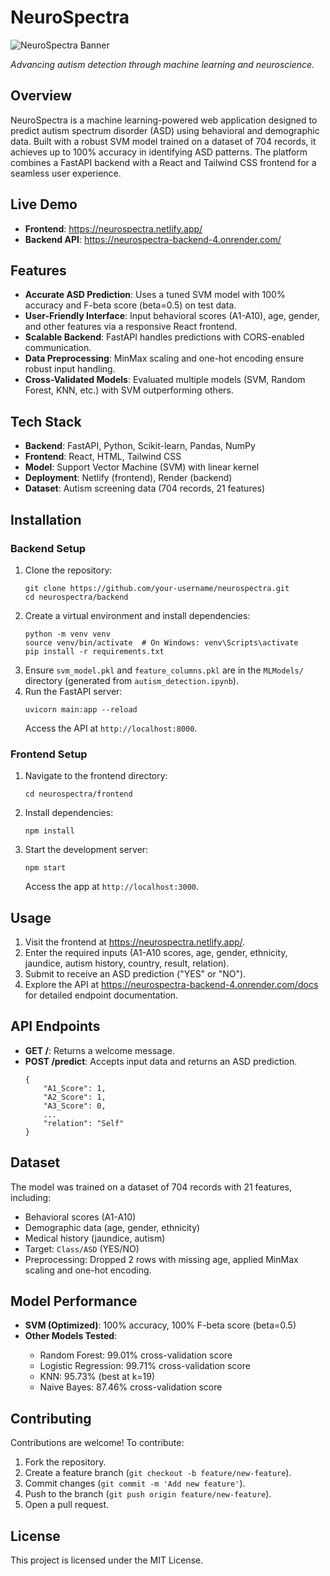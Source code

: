 <h1>NeuroSpectra</h1>
<img src="https://regencyhealthcare.in/wp-content/uploads/2021/12/shutterstock_1935999781-scaled.jpg" alt="NeuroSpectra Banner">
<p><em>Advancing autism detection through machine learning and neuroscience.</em></p>

<h2>Overview</h2>
<p>NeuroSpectra is a machine learning-powered web application designed to predict autism spectrum disorder (ASD) using behavioral and demographic data. Built with a robust SVM model trained on a dataset of 704 records, it achieves up to 100% accuracy in identifying ASD patterns. The platform combines a FastAPI backend with a React and Tailwind CSS frontend for a seamless user experience.</p>

<h2>Live Demo</h2>
<ul>
    <li><strong>Frontend</strong>: <a href="https://neurospectra.netlify.app/">https://neurospectra.netlify.app/</a></li>
    <li><strong>Backend API</strong>: <a href="https://neurospectra-backend-4.onrender.com/">https://neurospectra-backend-4.onrender.com/</a></li>
</ul>

<h2>Features</h2>
<ul>
    <li><strong>Accurate ASD Prediction</strong>: Uses a tuned SVM model with 100% accuracy and F-beta score (beta=0.5) on test data.</li>
    <li><strong>User-Friendly Interface</strong>: Input behavioral scores (A1-A10), age, gender, and other features via a responsive React frontend.</li>
    <li><strong>Scalable Backend</strong>: FastAPI handles predictions with CORS-enabled communication.</li>
    <li><strong>Data Preprocessing</strong>: MinMax scaling and one-hot encoding ensure robust input handling.</li>
    <li><strong>Cross-Validated Models</strong>: Evaluated multiple models (SVM, Random Forest, KNN, etc.) with SVM outperforming others.</li>
</ul>

<h2>Tech Stack</h2>
<ul>
    <li><strong>Backend</strong>: FastAPI, Python, Scikit-learn, Pandas, NumPy</li>
    <li><strong>Frontend</strong>: React, HTML, Tailwind CSS</li>
    <li><strong>Model</strong>: Support Vector Machine (SVM) with linear kernel</li>
    <li><strong>Deployment</strong>: Netlify (frontend), Render (backend)</li>
    <li><strong>Dataset</strong>: Autism screening data (704 records, 21 features)</li>
</ul>

<h2>Installation</h2>
<h3>Backend Setup</h3>
<ol>
    <li>Clone the repository:<br>
        <pre><code>git clone https://github.com/your-username/neurospectra.git
cd neurospectra/backend</code></pre>
    </li>
    <li>Create a virtual environment and install dependencies:<br>
        <pre><code>python -m venv venv
source venv/bin/activate  # On Windows: venv\Scripts\activate
pip install -r requirements.txt</code></pre>
    </li>
    <li>Ensure <code>svm_model.pkl</code> and <code>feature_columns.pkl</code> are in the <code>MLModels/</code> directory (generated from <code>autism_detection.ipynb</code>).</li>
    <li>Run the FastAPI server:<br>
        <pre><code>uvicorn main:app --reload</code></pre>
        Access the API at <code>http://localhost:8000</code>.
    </li>
</ol>

<h3>Frontend Setup</h3>
<ol>
    <li>Navigate to the frontend directory:<br>
        <pre><code>cd neurospectra/frontend</code></pre>
    </li>
    <li>Install dependencies:<br>
        <pre><code>npm install</code></pre>
    </li>
    <li>Start the development server:<br>
        <pre><code>npm start</code></pre>
        Access the app at <code>http://localhost:3000</code>.
    </li>
</ol>

<h2>Usage</h2>
<ol>
    <li>Visit the frontend at <a href="https://neurospectra.netlify.app/">https://neurospectra.netlify.app/</a>.</li>
    <li>Enter the required inputs (A1-A10 scores, age, gender, ethnicity, jaundice, autism history, country, result, relation).</li>
    <li>Submit to receive an ASD prediction ("YES" or "NO").</li>
    <li>Explore the API at <a href="https://neurospectra-backend-4.onrender.com/docs">https://neurospectra-backend-4.onrender.com/docs</a> for detailed endpoint documentation.</li>
</ol>

<h2>API Endpoints</h2>
<ul>
    <li><strong>GET /</strong>: Returns a welcome message.</li>
    <li><strong>POST /predict</strong>: Accepts input data and returns an ASD prediction.<br>
        <pre><code>{
    "A1_Score": 1,
    "A2_Score": 1,
    "A3_Score": 0,
    ...
    "relation": "Self"
}</code></pre>
    </li>
</ul>

<h2>Dataset</h2>
<p>The model was trained on a dataset of 704 records with 21 features, including:</p>
<ul>
    <li>Behavioral scores (A1-A10)</li>
    <li>Demographic data (age, gender, ethnicity)</li>
    <li>Medical history (jaundice, autism)</li>
    <li>Target: <code>Class/ASD</code> (YES/NO)</li>
    <li>Preprocessing: Dropped 2 rows with missing age, applied MinMax scaling and one-hot encoding.</li>
</ul>

<h2>Model Performance</h2>
<ul>
    <li><strong>SVM (Optimized)</strong>: 100% accuracy, 100% F-beta score (beta=0.5)</li>
    <li><strong>Other Models Tested</strong>:</li>
    <ul>
        <li>Random Forest: 99.01% cross-validation score</li>
        <li>Logistic Regression: 99.71% cross-validation score</li>
        <li>KNN: 95.73% (best at k=19)</li>
        <li>Naive Bayes: 87.46% cross-validation score</li>
    </ul>
</ul>

<h2>Contributing</h2>
<p>Contributions are welcome! To contribute:</p>
<ol>
    <li>Fork the repository.</li>
    <li>Create a feature branch (<code>git checkout -b feature/new-feature</code>).</li>
    <li>Commit changes (<code>git commit -m 'Add new feature'</code>).</li>
    <li>Push to the branch (<code>git push origin feature/new-feature</code>).</li>
    <li>Open a pull request.</li>
</ol>

<h2>License</h2>
<p>This project is licensed under the MIT License.</p>
